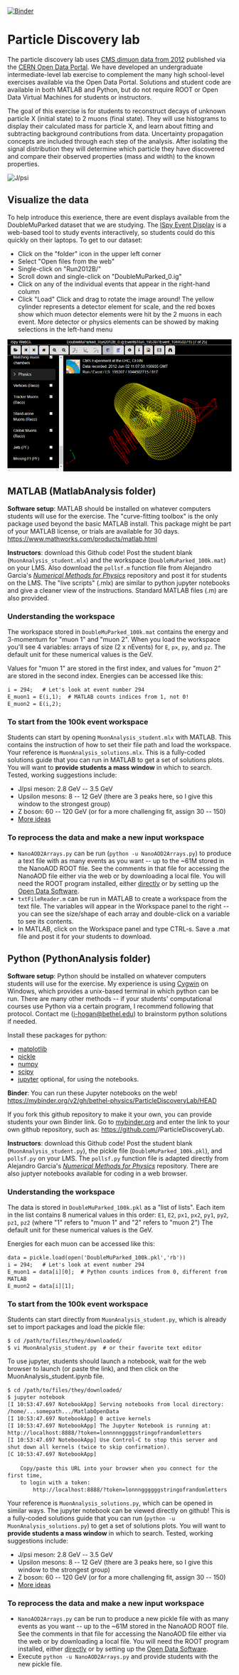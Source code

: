 [![Binder](https://mybinder.org/badge_logo.svg)](https://mybinder.org/v2/gh/bethel-physics/ParticleDiscoveryLab/HEAD)

# Particle Discovery lab

The particle discovery lab uses [CMS dimuon data from 2012](http://doi.org/10.7483/OPENDATA.CMS.LVG5.QT81) published via the [CERN Open Data Portal](http://opendata.cern.ch/). 
We have developed an undergraduate intermediate-level lab exercise to complement the many high school-level exercises available via the Open Data Portal.
Solutions and student code are available in both MATLAB and Python, but do not require ROOT or Open Data Virtual Machines for students or instructors.

The goal of this exercise is for students to reconstruct decays of unknown particle X (initial state) to 2 muons (final state). They will use histograms to display their calculated mass for particle X, and learn about fitting and subtracting background contributions from data. Uncertainty propagation concepts are included through each step of the analysis. After isolating the signal distribution they will determine which particle they have discovered and compare their observed properties (mass and width) to the known properties. 

![J/psi](images/MuonLab_JpsiSigBkg.png)

## Visualize the data
To help introduce this exerience, there are event displays available from the DoubleMuParked dataset that we are studying. The [ISpy Event Display](http://opendata.cern.ch/visualise/events/cms#) is a web-based tool to study events interactively, so students could do this quickly on their laptops. To get
to our dataset:
 * Click on the "folder" icon in the upper left corner
 * Select "Open files from the web"
 * Single-click on "Run2012B/"
 * Scroll down and single-click on "DoubleMuParked_0.ig"
 * Click on any of the individual events that appear in the right-hand column
 * Click "Load"
Click and drag to rotate the image around! The yellow cylinder represents a detector element for scale, and the red boxes show which muon detector elements were hit by the 2 muons in each event. More detector or physics elements can be showed by making selections in the left-hand menu

![ISpy event display](images/eventDisplay.PNG)

## MATLAB (MatlabAnalysis folder)
**Software setup**: MATLAB should be installed on whatever computers students will use for the exercise. The "curve-fitting toolbox" is the only package
used beyond the basic MATLAB install. This package might be part of your MATLAB license, or trials are available for 30 days. https://www.mathworks.com/products/matlab.html

**Instructors**: download this Github code! Post the student blank (`MuonAnalysis_student.mlx`) and the workspace (`DoubleMuParked_100k.mat`) on your LMS. 
Also download the `pollsf.m` function file from Alejandro Garcia's [*Numerical Methods for Physics*](https://github.com/AlejGarcia/NM4P/tree/master/MatlabRevised) repository
and post it for students on the LMS. The "live scripts" (.mlx) are similar to python jupyter notebooks and give a cleaner view of the instructions. Standard MATLAB files (.m) are also provided.

### Understanding the workspace
The workspace stored in `DoubleMuParked_100k.mat` contains the energy and 3-momentum for "muon 1" and "muon 2". When you load the workspace you'll see 4 variables: 
arrays of size (2 x nEvents) for `E`, `px`, `py`, and `pz`. The default unit for these numerical values is the GeV.

Values for "muon 1" are stored in the first index, and values for "muon 2" are stored in the second index. Energies can be accessed like this:
```
i = 294;   # Let's look at event number 294
E_muon1 = E(i,1);  # MATLAB counts indices from 1, not 0!
E_muon2 = E(i,2);
```

### To start from the 100k event workspace
Students can start by opening `MuonAnalysis_student.mlx` with MATLAB. This contains the instruction of how to set their file path and load the workspace. 
Your reference is `MuonAnalysis_solutions.mlx`. This is a fully-coded solutions guide that you can run in MATLAB to get a set of solutions plots. 
You will want to **provide students a mass window** in which to search. Tested, working suggestions include:
 * J/psi meson: 2.8 GeV -- 3.5 GeV
 * Upsilon mesons: 8 -- 12 GeV (there are 3 peaks here, so I give this window to the strongest group)
 * Z boson: 60 -- 120 GeV (or for a more challenging fit, assign 30 -- 150)
 * [More ideas](https://github.com/cms-opendata-analyses/DimuonSpectrumNanoAODOutreachAnalysis)
 

### To reprocess the data and make a new input workspace
 * `NanoAOD2Arrays.py` can be run (`python -u NanoAOD2Arrays.py`) to produce a text file with as many events as you want -- up to the ~61M stored in the NanoAOD ROOT file. See the comments in that file for accessing the NanoAOD file either via the web or by downloading a local file. You will need the ROOT program installed, either [directly](https://root.cern.ch/) or by setting up the [Open Data Software](http://opendata.cern.ch/docs/cms-virtual-machine-2011).
 * `txtFileReader.m` can be run in MATLAB to create a workspace from the text file. The variables will appear in the Workspace panel to the right -- you can see the size/shape of each array and double-click on a variable to see its contents. 
 * In MATLAB, click on the Workspace panel and type CTRL-s. Save a .mat file and post it for your students to download. 

## Python (PythonAnalysis folder)

**Software setup**: Python should be installed on whatever computers students will use for the exercise. My experience is using [Cygwin](https://www.cygwin.com/) on Windows, which provides a unix-based terminal in which python can be run. There are many other methods -- if your students' computational courses use Python via a certain program, I recommend following that protocol. Contact me (j-hogan@bethel.edu) to brainstorm python solutions if needed. 

Install these packages for python:
 * [matplotlib](https://matplotlib.org/)
 * [pickle](https://docs.python.org/3/library/pickle.html)
 * [numpy](https://numpy.org/)
 * [scipy](https://www.scipy.org/)
 * [jupyter](https://jupyter.org/) optional, for using the notebooks. 

**Binder**: You can run these Jupyter notebooks on the web! https://mybinder.org/v2/gh/bethel-physics/ParticleDiscoveryLab/HEAD

If you fork this github repository to make it your own, you can provide students your own Binder link. Go to [mybinder.org](mybinder.org) and enter the link to your own github repository, such as: https://github.com/<yourUserNameHere>/ParticleDiscoveryLab.

**Instructors**: download this Github code! Post the student blank (`MuonAnalysis_student.py`), the pickle file (`DoubleMuParked_100k.pkl`), and `pollsf.py` on your LMS. The `pollsf.py` function file is adapted directly from Alejandro Garcia's [*Numerical Methods for Physics*](https://github.com/AlejGarcia/NM4P/tree/master/MatlabRevised) repository. There are also juptyer notebooks available for coding in a web browser. 

### Understanding the workspace
The data is stored in `DoubleMuParked_100k.pkl` as a "list of lists". Each item in the list contains 8 numerical values in this order: `E1`, `E2`, `px1`, `px2`, `py1`, `py2`, `pz1`, `pz2` (where "1" refers to "muon 1" and "2" refers to "muon 2") The default unit for these numerical values is the GeV.

Energies for each muon can be accessed like this:
```
data = pickle.load(open('DoubleMuParked_100k.pkl','rb'))
i = 294;   # Let's look at event number 294
E_muon1 = data[i][0];  # Python counts indices from 0, different from MATLAB
E_muon2 = data[i][1];
```

### To start from the 100k event workspace
Students can start directly from `MuonAnalysis_student.py`, which is already set to import packages and load the pickle file:
```
$ cd /path/to/files/they/downloaded/
$ vi MuonAnalysis_student.py  # or their favorite text editor
```
To use jupyter, students should launch a notebook, wait for the web browser to launch (or paste the link), and then click on the MuonAnalysis_student.ipynb file.
```
$ cd /path/to/files/they/downloaded/
$ jupyter notebook
[I 10:53:47.697 NotebookApp] Serving notebooks from local directory: /home/...somepath.../MatlabOpenData
[I 10:53:47.697 NotebookApp] 0 active kernels 
[I 10:53:47.697 NotebookApp] The Jupyter Notebook is running at: http://localhost:8888/?token=lonnnnnggggstringofrandomletters
[I 10:53:47.697 NotebookApp] Use Control-C to stop this server and shut down all kernels (twice to skip confirmation).
[C 10:53:47.697 NotebookApp] 
    
    Copy/paste this URL into your browser when you connect for the first time,
    to login with a token:
        http://localhost:8888/?token=lonnnggggggstringofrandomletters
```

Your reference is `MuonAnalysis_solutions.py`, which can be opened in similar ways. The jupyter notebook can be viewed directly on github! This is a fully-coded solutions guide that you can run (`python -u MuonAnalysis_solutions.py`) to get a set of solutions plots. 
You will want to **provide students a mass window** in which to search. Tested, working suggestions include:
 * J/psi meson: 2.8 GeV -- 3.5 GeV
 * Upsilon mesons: 8 -- 12 GeV (there are 3 peaks here, so I give this window to the strongest group)
 * Z boson: 60 -- 120 GeV (or for a more challenging fit, assign 30 -- 150)
 * [More ideas](https://github.com/cms-opendata-analyses/DimuonSpectrumNanoAODOutreachAnalysis)
 

### To reprocess the data and make a new input workspace
 * `NanoAOD2Arrays.py` can be run to produce a new pickle file with as many events as you want -- up to the ~61M stored in the NanoAOD ROOT file. See the comments in that file for accessing the NanoAOD file either via the web or by downloading a local file. You will need the ROOT program installed, either [directly](https://root.cern.ch/) or by setting up the [Open Data Software](http://opendata.cern.ch/docs/cms-virtual-machine-2011).
 * Execute `python -u NanoAOD2Arrays.py` and provide students with the new pickle file.  
